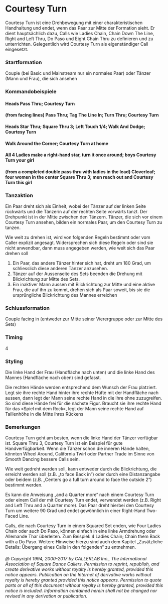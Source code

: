
# Courtesy Turn

Courtesy Turn ist eine Drehbewegung mit einer charakteristischen Handhaltung und endet, wenn das Paar zur Mitte der Formation sieht. Er dient hauptsächlich dazu, Calls wie Ladies Chain, Chain Down The Line, Right and Left Thru, Do Paso und Eight Chain Thru zu definieren und zu unterrichten. Gelegentlich wird Courtesy Turn als eigenständiger Call eingesetzt.

### Startformation

Couple (bei Basic und Mainstream nur ein normales Paar) oder Tänzer (Mann und Frau), die sich ansehen

### Kommandobeispiele

#### Heads Pass Thru; Courtesy Turn
#### (from facing lines) Pass Thru; Tag The Line In; Turn Thru; Courtesy Turn
#### Heads Star Thru; Square Thru 3; Left Touch 1/4; Walk And Dodge; Courtesy Turn
#### Walk Around the Corner; Courtesy Turn at home
#### All 4 Ladies make a right-hand star, turn it once around; boys Courtesy Turn your girl
#### (from a completed double pass thru with ladies in the lead) Cloverleaf; four women in the center Square Thru 3; men reach out and Courtesy Turn this girl

### Tanzaktion
 
Ein Paar dreht sich als Einheit, wobei der Tänzer auf der linken Seite rückwärts und die Tänzerin auf der rechten Seite vorwärts tanzt. Der Drehpunkt ist in der Mitte zwischen den Tänzern. Tänzer, die sich vor einem Courtesy Turn ansehen, bilden ein normales Paar, um den Courtesy Turn zu tanzen.

Wie weit zu drehen ist, wird von folgenden Regeln bestimmt oder vom Caller explizit angesagt. Widersprechen sich diese Regeln oder sind sie nicht anwendbar, dann muss angegeben werden, wie weit sich das Paar drehen soll

1. Ein Paar, das andere Tänzer hinter sich hat, dreht um 180 Grad, um schliesslich diese anderen Tänzer anzusehen. 
1. Tänzer auf der Aussenseite des Sets beenden die Drehung mit Blickrichtung zur Mitte des Sets. 
1. Ein inaktiver Mann aussen mit Blickrichtung zur Mitte und eine aktive Frau, die auf ihn zu kommt, drehen sich als Paar soweit, bis sie die ursprüngliche Blickrichtung des Mannes erreichen

### Schlussformation

Couple facing in (entweder zur Mitte seiner Vierergruppe oder zur Mitte des Sets)

### Timing

4

### Styling
 
Die linke Hand der Frau (Handfläche nach unten) und die linke Hand des Mannes (Handfläche nach oben) sind gefasst.

Die rechten Hände werden entsprechend dem Wunsch der Frau platziert. Legt sie ihre rechte Hand hinter ihre rechte Hüfte mit der Handfläche nach aussen, dann legt der Mann seine rechte Hand in die ihre ohne zuzugreifen. So sind diese Hände frei für die nächste Figur. Braucht sie ihre rechte Hand für das »Spiel mit dem Rock«, legt der Mann seine rechte Hand auf Taillenhöhe in die Mitte ihres Rückens

### Bemerkungen
 
Courtesy Turn geht am besten, wenn die linke Hand der Tänzer verfügbar ist. Square Thru 3, Courtesy Turn ist ein Beispiel für gute Handverfügbarkeit. Wenn die Tänzer schon die inneren Hände halten, könnten Wheel Around, California Twirl oder Partner Trade im Sinne von Smooth Dancing bessere Calls sein.

Wie weit gedreht werden soll, kann entweder durch die Blickrichtung, die erreicht werden soll (z.B. „to face Back in“) oder durch eine Distanzangabe oder beidem (z.B. „Centers go a full turn around to face the outside 2“) bestimmt werden.

Es kann die Anweisung „and a Quarter more“ nach einem Courtesy Turn oder einem Call der mit Courtesy Turn endet, verwendet werden (z.B. Right and Left Thru and a Quarter more). Das Paar dreht hierbei den Courtesy Turn um weitere 90 Grad und endet gewöhnlich in einer Right-Hand Two-Faced Line.

Calls, die nach Courtesy Turn in einem Squared Set enden, wie Four Ladies Chain oder auch Do Paso, können einfach in eine linke Armdrehung oder Allemande Thar überleiten. Zum Beispiel: 4 Ladies Chain; Chain them Back with a Do Paso. Weitere Hinweise hierzu sind auch dem Kapitel „Zusätzliche Details: Übergang eines Calls in den folgenden“ zu entnehmen.

###### @ Copyright 1994, 2000-2017 by CALLERLAB Inc., The International Association of Square Dance Callers. Permission to reprint, republish, and create derivative works without royalty is hereby granted, provided this notice appears. Publication on the Internet of derivative works without royalty is hereby granted provided this notice appears. Permission to quote parts or all of this document without royalty is hereby granted, provided this notice is included. Information contained herein shall not be changed nor revised in any derivation or publication.
